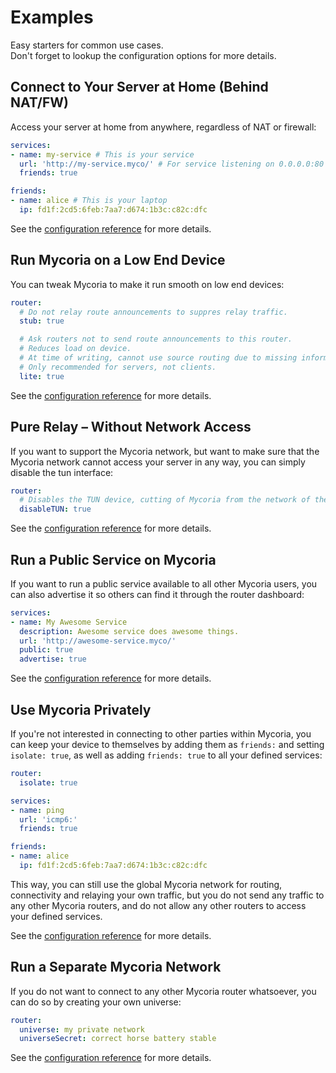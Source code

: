 # Examples

Easy starters for common use cases.  
Don't forget to lookup the configuration options for more details.


## Connect to Your Server at Home (Behind NAT/FW)

Access your server at home from anywhere, regardless of NAT or firewall:

``` yaml
services:
- name: my-service # This is your service
  url: 'http://my-service.myco/' # For service listening on 0.0.0.0:80 
  friends: true

friends:
- name: alice # This is your laptop
  ip: fd1f:2cd5:6feb:7aa7:d674:1b3c:c82c:dfc
```

See the [configuration reference](/configure) for more details.


## Run Mycoria on a Low End Device

You can tweak Mycoria to make it run smooth on low end devices:

``` yaml
router:
  # Do not relay route announcements to suppres relay traffic.
  stub: true

  # Ask routers not to send route announcements to this router.
  # Reduces load on device.
  # At time of writing, cannot use source routing due to missing information.
  # Only recommended for servers, not clients.
  lite: true
```

See the [configuration reference](/configure) for more details.


## Pure Relay – Without Network Access

If you want to support the Mycoria network, but want to make sure that the Mycoria network cannot access your server in any way, you can simply disable the tun interface:

``` yaml
router:
  # Disables the TUN device, cutting of Mycoria from the network of the device.
  disableTUN: true
```

See the [configuration reference](/configure) for more details.


## Run a Public Service on Mycoria

If you want to run a public service available to all other Mycoria users, you can also advertise it so others can find it through the router dashboard:

``` yaml
services:
- name: My Awesome Service
  description: Awesome service does awesome things.
  url: 'http://awesome-service.myco/'
  public: true
  advertise: true
```

See the [configuration reference](/configure) for more details.


## Use Mycoria Privately

If you're not interested in connecting to other parties within Mycoria, you can keep your device to themselves by adding them as `friends:` and setting `isolate: true`, as well as adding `friends: true` to all your defined services:

``` yaml
router:
  isolate: true

services:
- name: ping
  url: 'icmp6:'
  friends: true

friends:
- name: alice
  ip: fd1f:2cd5:6feb:7aa7:d674:1b3c:c82c:dfc
```

This way, you can still use the global Mycoria network for routing, connectivity and relaying your own traffic, but you do not send any traffic to any other Mycoria routers, and do not allow any other routers to access your defined services.

See the [configuration reference](/configure) for more details.


## Run a Separate Mycoria Network

If you do not want to connect to any other Mycoria router whatsoever, you can do so by creating your own universe:

``` yaml
router:
  universe: my private network
  universeSecret: correct horse battery stable
```

See the [configuration reference](/configure) for more details.
